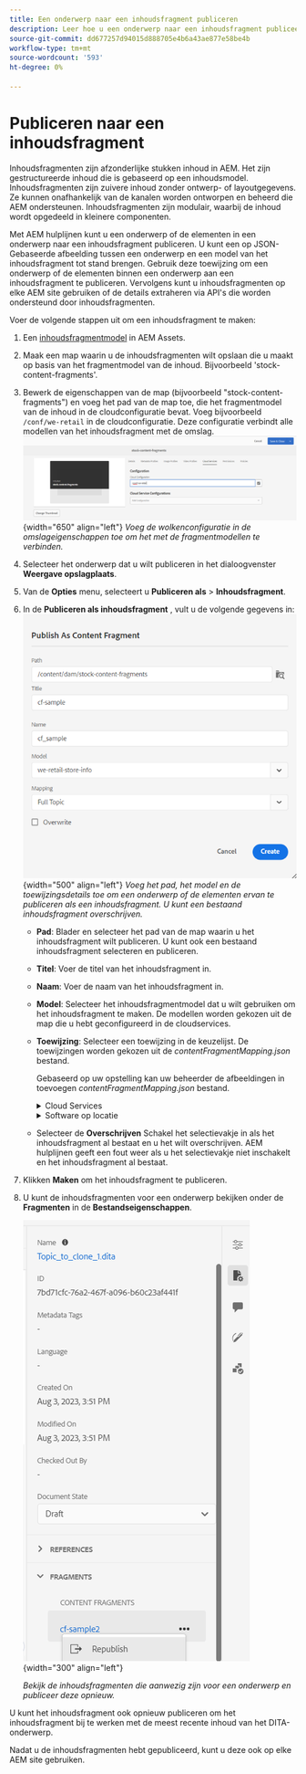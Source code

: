 ```yaml
---
title: Een onderwerp naar een inhoudsfragment publiceren
description: Leer hoe u een onderwerp naar een inhoudsfragment publiceert.
source-git-commit: dd677257d94015d888705e4b6a43ae877e58be4b
workflow-type: tm+mt
source-wordcount: '593'
ht-degree: 0%

---
```



# Publiceren naar een inhoudsfragment

Inhoudsfragmenten zijn afzonderlijke stukken inhoud in AEM. Het zijn gestructureerde inhoud die is gebaseerd op een inhoudsmodel. Inhoudsfragmenten zijn zuivere inhoud zonder ontwerp- of layoutgegevens. Ze kunnen onafhankelijk van de kanalen worden ontworpen en beheerd die AEM ondersteunen. Inhoudsfragmenten zijn modulair, waarbij de inhoud wordt opgedeeld in kleinere componenten.

Met AEM hulplijnen kunt u een onderwerp of de elementen in een onderwerp naar een inhoudsfragment publiceren. U kunt een op JSON-Gebaseerde afbeelding tussen een onderwerp en een model van het inhoudsfragment tot stand brengen. Gebruik deze toewijzing om een onderwerp of de elementen binnen een onderwerp aan een inhoudsfragment te publiceren. Vervolgens kunt u inhoudsfragmenten op elke AEM site gebruiken of de details extraheren via API&#39;s die worden ondersteund door inhoudsfragmenten.


Voer de volgende stappen uit om een inhoudsfragment te maken:

1. Een [inhoudsfragmentmodel](https://experienceleague.adobe.com/docs/experience-manager-65/assets/content-fragments/content-fragments-models.html?lang=en) in AEM Assets.
1. Maak een map waarin u de inhoudsfragmenten wilt opslaan die u maakt op basis van het fragmentmodel van de inhoud. Bijvoorbeeld &#39;stock-content-fragments&#39;.
1. Bewerk de eigenschappen van de map (bijvoorbeeld &quot;stock-content-fragments&quot;) en voeg het pad van de map toe, die het fragmentmodel van de inhoud in de cloudconfiguratie bevat.
Voeg bijvoorbeeld `/conf/we-retail` in de cloudconfiguratie. Deze configuratie verbindt alle modellen van het inhoudsfragment met de omslag.\
   ![gegevens over de cloudconfiguratie toevoegen aan de mapeigenschappen](images/fragment-folder-cloud-configuration.png){width="650" align="left"}
   *Voeg de wolkenconfiguratie in de omslageigenschappen toe om het met de fragmentmodellen te verbinden.*
1. Selecteer het onderwerp dat u wilt publiceren in het dialoogvenster **Weergave opslagplaats**.
1. Van de **Opties** menu, selecteert u **Publiceren als** > **Inhoudsfragment**.
1. In de **Publiceren als inhoudsfragment** , vult u de volgende gegevens in:
   ![Het fragmentmodel en toewijzingsdetails toevoegen in het dialoogvenster Publiceren als inhoudsfragment](images/content-fragment-publish.png){width="500" align="left"}
   *Voeg het pad, het model en de toewijzingsdetails toe om een onderwerp of de elementen ervan te publiceren als een inhoudsfragment. U kunt een bestaand inhoudsfragment overschrijven.*

   * **Pad**: Blader en selecteer het pad van de map waarin u het inhoudsfragment wilt publiceren. U kunt ook een bestaand inhoudsfragment selecteren en publiceren.
   * **Titel**: Voer de titel van het inhoudsfragment in.
   * **Naam**: Voer de naam van het inhoudsfragment in.
   * **Model**: Selecteer het inhoudsfragmentmodel dat u wilt gebruiken om het inhoudsfragment te maken. De modellen worden gekozen uit de map die u hebt geconfigureerd in de cloudservices.
   * **Toewijzing**: Selecteer een toewijzing in de keuzelijst. De toewijzingen worden gekozen uit de *contentFragmentMapping.json* bestand.



     Gebaseerd op uw opstelling kan uw beheerder de afbeeldingen in toevoegen *contentFragmentMapping.json* bestand.

     <details>
        <summary>Cloud Services</summary>

     Meer informatie over hoe [een toewijzing maken tussen een onderwerp en een inhoudsfragment](../cs-install-guide/conf-content-fragment-mapping-cs.md) in de Installatie- en configuratiehandleiding van Cloud Servicen.
     </details>

     <details>
        <summary> Software op locatie</summary>

     Meer informatie over hoe [een toewijzing maken tussen een onderwerp en een inhoudsfragment](../install-guide/conf-content-fragment-mapping.md) in de on-premise gids van de Installatie en van de Configuratie.

     </details>
   * Selecteer de **Overschrijven** Schakel het selectievakje in als het inhoudsfragment al bestaat en u het wilt overschrijven. AEM hulplijnen geeft een fout weer als u het selectievakje niet inschakelt en het inhoudsfragment al bestaat.
1. Klikken **Maken** om het inhoudsfragment te publiceren.
1. U kunt de inhoudsfragmenten voor een onderwerp bekijken onder de **Fragmenten** in de **Bestandseigenschappen**.

   ![De inhoudsfragmenten voor een onderwerp weergeven](images/topic-content-fragments.png){width="300" align="left"}

   *Bekijk de inhoudsfragmenten die aanwezig zijn voor een onderwerp en publiceer deze opnieuw.*

U kunt het inhoudsfragment ook opnieuw publiceren om het inhoudsfragment bij te werken met de meest recente inhoud van het DITA-onderwerp.



Nadat u de inhoudsfragmenten hebt gepubliceerd, kunt u deze ook op elke AEM site gebruiken.

